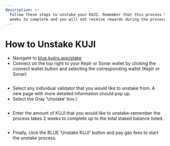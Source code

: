```yaml
---
description: >-
  Follow these steps to unstake your KUJI. Remember that this process takes 2
  weeks to complete and you will not receive rewards during the process.
---
```


# How to Unstake KUJI

* Navigate to [blue.kujira.app/stake](https://blue.kujira.app/stake)
* Connect on the top right to your Keplr or Sonar wallet by clicking the connect wallet button and selecting the corresponding wallet (Keplr or Sonar)

<figure><img src="https://lh4.googleusercontent.com/3_kk5Llb_AiG6dbLjUsVmcjlDnSVbZl6JPGVhG__BQufqcKPuvrcahPyHAOtf4_lIJsF_f68k2kW0PRw9gAphLzLuzKV8_un7SlpfJxxS2Nsjb9dMqOmOLG4odoxaqlLBU080tADol27Nrs6QseT5EM" alt=""><figcaption></figcaption></figure>

* Select any individual validator that you would like to unstake from. A new page with more detailed information should pop up.
* Select the Gray ‘Unstake’ box.\


<figure><img src="https://lh3.googleusercontent.com/lJWWvEBoDbNEKrXsp4XnFPzQLSKFP4uCJbTcYAtEIS2Phbh_rze-xW0s6q_xVKZH0Ij5BkwSsfS8EA7AFgkTaT9c46JUGXUEON5N7eOk3Owi03gIcJdYE6V3DQ0WhbVJfcx-mGAJqOEiDCp3NR9bbp8" alt=""><figcaption></figcaption></figure>

* Enter the amount of KUJI that you would like to unstake–remember the process takes 2 weeks to complete up to the total staked balance listed.

<figure><img src="https://lh4.googleusercontent.com/u9pNoZv6yBqTmAUw22bvphtiLZmWxEosyKjwZZN-AphYZaSZUtYNTuSNkgZHu2Y-6eOlPneCEhkLJ_shrT26JenF9mbgQB7VijcFTuVLEU4fSR6_6YKKZk8KO-f1fgMvH6u2wWCkSOdgr_TtNwNUGys" alt=""><figcaption></figcaption></figure>

* Finally, click the BLUE ‘Unstake KUJI’ button and pay gas fees to start the unstake process.

